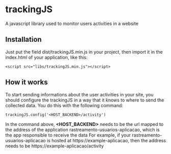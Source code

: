 # trackingJS

A javascript library used to monitor users activities in a website

## Installation

Just put the field dist/trackingJS.min.js in your project, then import it in the index.html of your application, like this:
```
<script src="libs/trackingJS.min.js"></script>
```

## How it works

To start sending informations about the user activities in your site, you should configure the trackingJS in a way that it knows to where to send the collected data. You do this with the following command:

```
trackingJS.config('<HOST_BACKEND>/activity')
```

In the command above, **<HOST_BACKEND>** needs to be the url mapped to the address of the application rastreamento-usuarios-aplicacao, which is the app responsible to receive the data
For example, if your rastreamento-usuarios-aplicacao is hosted at https://example-aplicacao, then the address needs to be https://example-aplicacao/activity
